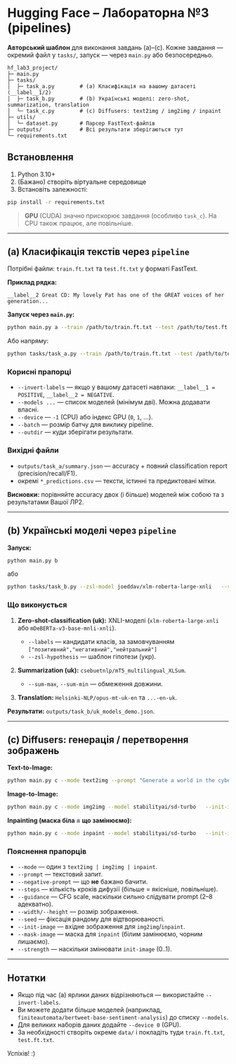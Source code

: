 
# Hugging Face – Лабораторна №3 (pipelines)

**Авторський шаблон** для виконання завдань (a)–(c). Кожне завдання — окремий файл у `tasks/`, запуск — через `main.py` або безпосередньо.

```
hf_lab3_project/
├─ main.py
├─ tasks/
│  ├─ task_a.py        # (a) Класифікація на вашому датасеті (__label__1/2)
│  ├─ task_b.py        # (b) Українські моделі: zero-shot, summarization, translation
│  └─ task_c.py        # (c) Diffusers: text2img / img2img / inpaint
├─ utils/
│  └─ dataset.py       # Парсер FastText-файлів
├─ outputs/            # Всі результати зберігаються тут
└─ requirements.txt
```

## Встановлення

1. Python 3.10+  
2. (Бажано) створіть віртуальне середовище
3. Встановіть залежності:

```bash
pip install -r requirements.txt
```

> **GPU** (CUDA) значно прискорює завдання (особливо `task_c`). На CPU також працює, але повільніше.

---

## (a) Класифікація текстів через `pipeline`

Потрібні файли: `train.ft.txt` та `test.ft.txt` у форматі FastText.

**Приклад рядка:**
```
__label__2 Great CD: My lovely Pat has one of the GREAT voices of her generation...
```

**Запуск через `main.py`:**
```bash
python main.py a --train /path/to/train.ft.txt --test /path/to/test.ft.txt   --models distilbert-base-uncased-finetuned-sst-2-english textattack/roberta-base-SST-2   --batch 32 --device -1 --outdir outputs/task_a
```

Або напряму:
```bash
python tasks/task_a.py --train /path/to/train.ft.txt --test /path/to/test.ft.txt
```

### Корисні прапорці
- `--invert-labels` — якщо у вашому датасеті навпаки: `__label__1 = POSITIVE`, `__label__2 = NEGATIVE`.
- `--models ...` — список моделей (мінімум дві). Можна додавати власні.
- `--device` — `-1` (CPU) або індекс GPU (`0`, `1`, …).
- `--batch` — розмір батчу для виклику pipeline.
- `--outdir` — куди зберігати результати.

### Вихідні файли
- `outputs/task_a/summary.json` — accuracy + повний classification report (precision/recall/F1).
- окремі `*_predictions.csv` — тексти, істинні та предиктовані мітки.

**Висновки:** порівняйте accuracy двох (і більше) моделей між собою та з результатами Вашої ЛР2.

---

## (b) Українські моделі через `pipeline`

**Запуск:**
```bash
python main.py b
```
або
```bash
python tasks/task_b.py --zsl-model joeddav/xlm-roberta-large-xnli   --sum-model csebuetnlp/mT5_multilingual_XLSum   --uk2en Helsinki-NLP/opus-mt-uk-en --en2uk Helsinki-NLP/opus-mt-en-uk   --outdir outputs/task_b
```

### Що виконується
1. **Zero-shot-classification (uk):** XNLI-моделі (`xlm-roberta-large-xnli` або `mDeBERTa-v3-base-mnli-xnli`).
   - `--labels` — кандидати класів, за замовчуванням `["позитивний","негативний","нейтральний"]`
   - `--zsl-hypothesis` — шаблон гіпотези (укр).

2. **Summarization (uk):** `csebuetnlp/mT5_multilingual_XLSum`.
   - `--sum-max`, `--sum-min` — обмеження довжини.

3. **Translation:** `Helsinki-NLP/opus-mt-uk-en` та `...-en-uk`.

**Результати:** `outputs/task_b/uk_models_demo.json`.

---

## (c) Diffusers: генерація / перетворення зображень

**Text-to-Image:**
```bash
python main.py c --mode text2img --prompt "Generate a world in the cyberpunk style like in the movie Tron: Legacy"   --model stabilityai/sd-turbo --steps 15 --guidance 2.5 --seed 42   --width 512 --height 512 --outdir outputs/task_c
```

**Image-to-Image:**
```bash
python main.py c --mode img2img --model stabilityai/sd-turbo   --init-image path/to/input.png --prompt "cinematic lighting, detailed"   --strength 0.6 --steps 20 --guidance 3.5 --outdir outputs/task_c
```

**Inpainting (маска біла = що замінюємо):**
```bash
python main.py c --mode inpaint --model stabilityai/sd-turbo   --init-image path/to/base.png --mask-image path/to/mask.png   --prompt "replace the sky with dramatic storm clouds" --steps 25 --outdir outputs/task_c
```

### Пояснення прапорців
- `--mode` — один з `text2img | img2img | inpaint`.
- `--prompt` — текстовий запит.
- `--negative-prompt` — що **не** бажано бачити.
- `--steps` — кількість кроків дифузії (більше = якісніше, повільніше).
- `--guidance` — CFG scale, наскільки сильно слідувати prompt (2–8 адекватно).
- `--width/--height` — розмір зображення.
- `--seed` — фіксація рандому для відтворюваності.
- `--init-image` — вхідне зображення для `img2img`/`inpaint`.
- `--mask-image` — маска для `inpaint` (білим замінюємо, чорним лишаємо).
- `--strength` — наскільки змінювати `init-image` (0..1).

---

## Нотатки
- Якщо під час (a) ярлики даних відрізняються — використайте `--invert-labels`.
- Ви можете додати більше моделей (наприклад, `finiteautomata/bertweet-base-sentiment-analysis`) до списку `--models`.
- Для великих наборів даних додайте `--device 0` (GPU).
- За необхідності створіть окреме `data/` і покладіть туди `train.ft.txt`, `test.ft.txt`.

Успіхів! :)
